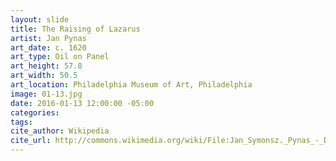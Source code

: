 ```yaml
---
layout: slide
title: The Raising of Lazarus
artist: Jan Pynas
art_date: c. 1620
art_type: Oil on Panel
art_height: 57.8
art_width: 50.5
art_location: Philadelphia Museum of Art, Philadelphia
image: 01-13.jpg
date: 2016-01-13 12:00:00 -05:00
categories:
tags:
cite_author: Wikipedia
cite_url: http://commons.wikimedia.org/wiki/File:Jan_Symonsz._Pynas_-_De_opwekking_van_Lazarus.jpg
---
```

